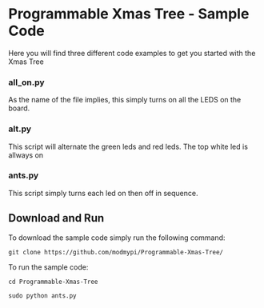 # Programmable Xmas Tree - Sample Code

Here you will find three different code examples to get you started with the Xmas Tree

### all_on.py

As the name of the file implies, this simply turns on all the LEDS on the board.

### alt.py

This script will alternate the green leds and red leds. The top white led is allways on

### ants.py

This script simply turns each led on then off in sequence.

## Download and Run

To download the sample code simply run the following command:

```
git clone https://github.com/modmypi/Programmable-Xmas-Tree/
```

To run the sample code:

```
cd Programmable-Xmas-Tree
```

```
sudo python ants.py
```